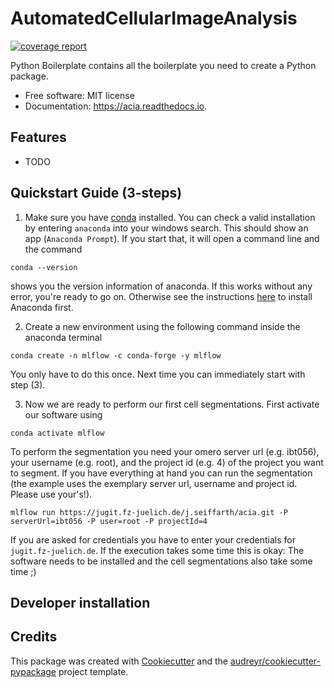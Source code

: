 # AutomatedCellularImageAnalysis

[![coverage report](https://jugit.fz-juelich.de/j.seiffarth/acia/badges/master/coverage.svg)](https://jugit.fz-juelich.de/j.seiffarth/acia/-/commits/master)



Python Boilerplate contains all the boilerplate you need to create a Python package.


* Free software: MIT license
* Documentation: https://acia.readthedocs.io.


Features
--------

* TODO

Quickstart Guide (3-steps)
--------

1. Make sure you have [conda](https://docs.conda.io/projects/conda/en/latest/user-guide/install/index.html#regular-installation) installed. You can check a valid installation by entering `anaconda` into your windows search. This should show an app (`Anaconda Prompt`). If you start that, it will open a command line and the command

```
conda --version
```
shows you the version information of anaconda. If this works without any error, you're ready to go on.
Otherwise see the instructions [here](https://docs.conda.io/projects/conda/en/latest/user-guide/install/index.html#regular-installation) to install Anaconda first.

2. Create a new environment using the following command inside the anaconda terminal

```
conda create -n mlflow -c conda-forge -y mlflow
```

You only have to do this once. Next time you can immediately start with step (3).

3. Now we are ready to perform our first cell segmentations. First activate our software using

```
conda activate mlflow
```

To perform the segmentation you need your omero server url (e.g. ibt056), your username (e.g. root), and the project id (e.g. 4) of the project you want to segment. If you have everything at hand you can run the segmentation (the example uses the exemplary server url, username and project id. Please use your's!).

```
mlflow run https://jugit.fz-juelich.de/j.seiffarth/acia.git -P serverUrl=ibt056 -P user=root -P projectId=4
```

If you are asked for credentials you have to enter your credentials for `jugit.fz-juelich.de`. If the execution takes some time this is okay: The software needs to be installed and the cell segmentations also take some time ;)

Developer installation
-------

Credits
-------

This package was created with [Cookiecutter](https://github.com/audreyr/cookiecutter) and the [audreyr/cookiecutter-pypackage](https://github.com/audreyr/cookiecutter-pypackage) project template.
